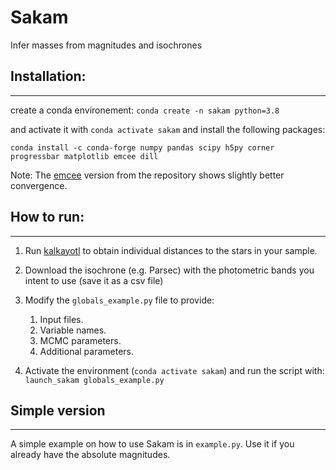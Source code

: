 # Sakam
Infer masses from magnitudes and isochrones

## Installation:
----------------
create a conda environement:
```conda create -n sakam python=3.8```

and activate it with ``conda activate sakam``
and install the following packages:
```
conda install -c conda-forge numpy pandas scipy h5py corner progressbar matplotlib emcee dill
```

Note: The [emcee](https://github.com/dfm/emcee) version from the repository shows slightly better convergence.

## How to run:
--------------
1. Run [kalkayotl](https://github.com/olivares-j/Kalkayotl) to obtain individual distances to the stars in your sample.
2. Download the isochrone (e.g. Parsec) with the photometric bands you intent to use (save it as a csv file)
4. Modify the ``globals_example.py`` file to provide:

   1. Input files. 
   2. Variable names. 
   3. MCMC parameters. 
   4. Additional parameters. 

5. Activate the environment (``conda activate sakam``) and run the script with: ``launch_sakam globals_example.py``

## Simple version
-------------------
A simple example on how to use Sakam is in ``example.py``. Use it if you already have the absolute magnitudes.
